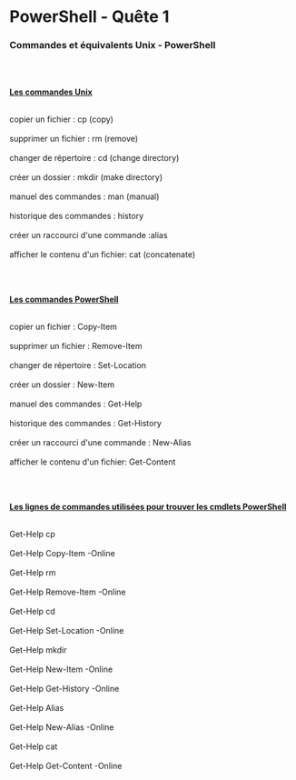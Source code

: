 # PowerShell - Quête 1 </br>
### Commandes et équivalents Unix - PowerShell
<br>
<br>

**<ins>Les commandes Unix</ins>** 

<br> copier un fichier : cp (copy) </br>
<br> supprimer un fichier : rm (remove) </br>
<br> changer de répertoire : cd (change directory) </br>
<br> créer un dossier : mkdir (make directory) </br>
<br> manuel des commandes : man (manual) </br>
<br> historique des commandes : history </br>
<br> créer un raccourci d'une commande :alias </br>
<br> afficher le contenu d'un fichier: cat (concatenate) </br>

<br>
<br>

**<ins>Les commandes PowerShell</ins>**

<br> copier un fichier : Copy-Item </br>
<br> supprimer un fichier : Remove-Item </br>
<br> changer de répertoire : Set-Location </br>
<br> créer un dossier : New-Item </br>
<br> manuel des commandes : Get-Help </br>
<br> historique des commandes : Get-History </br>
<br> créer un raccourci d'une commande : New-Alias </br>
<br> afficher le contenu d'un fichier: Get-Content </br>

<br>
<br>

**<ins> Les lignes de commandes utilisées pour trouver les cmdlets PowerShell</ins>**


<br> Get-Help cp </br>
<br> Get-Help Copy-Item -Online </br>
<br> Get-Help rm </br>
<br> Get-Help Remove-Item -Online </br>
<br> Get-Help cd </br>
<br> Get-Help Set-Location -Online </br>
<br> Get-Help mkdir </br>
<br> Get-Help New-Item -Online </br>
<br> Get-Help Get-History -Online </br>
<br> Get-Help Alias </br>
<br> Get-Help New-Alias -Online </br>
<br> Get-Help cat </br>
<br> Get-Help Get-Content -Online </br>

